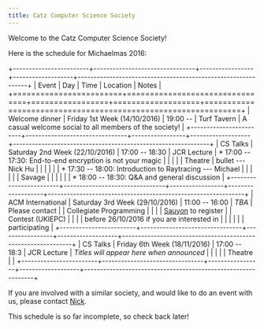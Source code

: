 ```yaml
---
title: Catz Computer Science Society
---
```


Welcome to the Catz Computer Science Society!

Here is the schedule for Michaelmas 2016:

+------------------------+--------------------------------+-----------------+-------------------+--------------------------------------------------------------+
| Event                  | Day                            | Time            | Location          | Notes                                                        |
+========================+================================+=================+===================+==============================================================+
| Welcome dinner         | Friday 1st Week (14/10/2016)   | 19:00 --        | Turf Tavern       | A casual welcome social to all members of the society!       |
+------------------------+--------------------------------+-----------------+-------------------+--------------------------------------------------------------+
| CS Talks               | Saturday 2nd Week (22/10/2016) | 17:00 -- 18:30  | JCR Lecture       | * 17:00 -- 17:30: End-to-end encryption is not your magic    |
|                        |                                |                 | Theatre           |   bullet --- Nick Hu                                         |
|                        |                                |                 |                   | * 17:30 -- 18:00: Introduction to Raytracing --- Michael     |
|                        |                                |                 |                   |   Savage                                                     |
|                        |                                |                 |                   | * 18:00 -- 18:30: Q&A and general discussion                 |
+------------------------+--------------------------------+-----------------+-------------------+--------------------------------------------------------------+
| ACM International      | Saturday 3rd Week (29/10/2016) | 11:00 -- 16:00  | *TBA*             | Please contact                                               |
| Collegiate Programming |                                |                 |                   | [Sauyon](mailto:sauyon.lee@stcatz.ox.ac.uk) to register      |
| Contest (UKIEPC)       |                                |                 |                   | before 26/10/2016 if you are interested in                   |
|                        |                                |                 |                   | participating                                                |
+------------------------+--------------------------------+-----------------+-------------------+--------------------------------------------------------------+
| CS Talks               | Friday 6th Week (18/11/2016)   | 17:00 -- 18:3   | JCR Lecture       | *Titles will appear here when announced*                     |
|                        |                                |                 | Theatre           |                                                              |
+------------------------+--------------------------------+-----------------+-------------------+--------------------------------------------------------------+

If you are involved with a similar society, and would like to do an event with us, please contact [Nick](mailto:nick.hu@stcatz.ox.ac.uk).

This schedule is so far incomplete, so check back later!
